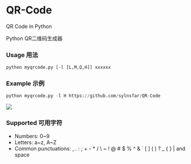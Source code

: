 # QR-Code
QR Code in Python  

Python QR二维码生成器

### Usage 用法

```python
python myqrcode.py [-l [L,M,Q,H]] xxxxxx
```

### Example 示例

```python
python myqrcode.py -l H https://github.com/sylnsfar/QR-Code
```

![](https://github.com/sylnsfar/QR-Code/blob/master/example/qrcode.jpg)

### Supported 可用字符 

* Numbers: 0~9
* Letters: a~z, A~Z
* Common punctuations: , . : ; + - * / \ ~ ! @ # $ % ^ & ` [ ] ( ) ? _ { } | and space